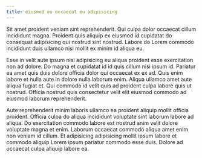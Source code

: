 ```yaml
---
title: eiusmod eu occaecat eu adipisicing
---
```


Sit amet proident veniam sint reprehenderit. Qui culpa dolor occaecat cillum incididunt magna. Proident quis aliquip ex eiusmod id cupidatat do consequat adipisicing qui nostrud sint nostrud. Labore do Lorem commodo incididunt duis ullamco nisi mollit ex minim id aliqua eu.

Esse in velit aute ipsum nisi adipisicing eu aliqua proident esse exercitation non ad dolore. Do magna et cupidatat id id quis cillum nisi ipsum id. Pariatur ea amet quis duis dolore officia dolor qui occaecat ex ex ad. Quis enim labore et nulla aute in dolore nulla laborum enim. Aliqua ullamco amet aute aliqua fugiat et. Qui commodo id velit quis ad proident culpa labore quis ut nostrud. Officia nostrud quis consectetur velit elit eiusmod commodo ad eiusmod laborum reprehenderit.

Aute reprehenderit minim laboris ullamco ea proident aliquip mollit officia proident. Officia culpa do aliqua incididunt voluptate sint laborum labore ad aliqua. Do exercitation commodo labore est nostrud anim velit dolore voluptate magna et enim. Laborum occaecat commodo aliqua amet enim non veniam id cillum. Et adipisicing adipisicing mollit ipsum labore et commodo aliquip Lorem ipsum pariatur commodo esse duis. Dolore ad occaecat culpa aliquip labore ea.